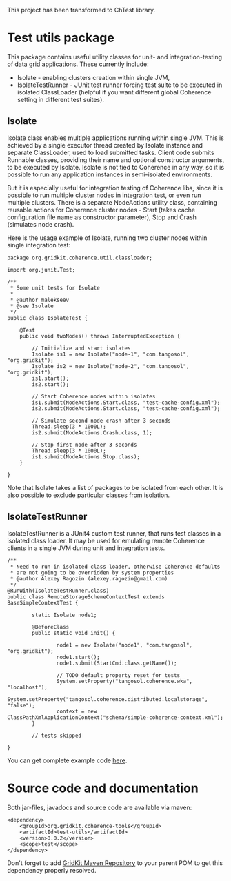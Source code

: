 This project has been transformed to ChTest library.

# Test utils package #

This package contains useful utility classes for unit- and integration-testing of data grid applications. These currently include:
  * Isolate - enabling clusters creation within single JVM,
  * IsolateTestRunner - JUnit test runner forcing test suite to be executed in isolated ClassLoader (helpful if you want different global Coherence setting in different test suites).

## Isolate ##

Isolate class enables multiple applications running within single JVM. This is achieved by a single executor thread created by Isolate instance and separate ClassLoader, used to load submitted tasks. Client code submits Runnable classes, providing their name and optional constructor arguments, to be executed by Isolate.
Isolate is not tied to Coherence in any way, so it is possible to run any application instances in semi-isolated environments.

But it is especially useful for integration testing of Coherence libs, since it is possible to run multiple cluster nodes in integration test, or even run multiple clusters. There is a separate NodeActions utility class, containing reusable actions for Coherence cluster nodes - Start (takes cache configuration file name as constructor parameter), Stop and Crash (simulates node crash).

Here is the usage example of Isolate, running two cluster nodes within single integration test:

```
package org.gridkit.coherence.util.classloader;

import org.junit.Test;

/**
 * Some unit tests for Isolate
 * 
 * @author malekseev
 * @see Isolate
 */
public class IsolateTest {
	
	@Test
	public void twoNodes() throws InterruptedException {
		
		// Initialize and start isolates
		Isolate is1 = new Isolate("node-1", "com.tangosol", "org.gridkit");
		Isolate is2 = new Isolate("node-2", "com.tangosol", "org.gridkit");
		is1.start();
		is2.start();
		
		// Start Coherence nodes within isolates
		is1.submit(NodeActions.Start.class, "test-cache-config.xml");
		is2.submit(NodeActions.Start.class, "test-cache-config.xml");
		
		// Simulate second node crash after 3 seconds
		Thread.sleep(3 * 1000L);
		is2.submit(NodeActions.Crash.class, 1);
		
		// Stop first node after 3 seconds
		Thread.sleep(3 * 1000L);
		is1.submit(NodeActions.Stop.class);
	}
	
}
```

Note that Isolate takes a list of packages to be isolated from each other. It is also possible to exclude particular classes from isolation.

## IsolateTestRunner ##

IsolateTestRunner is a JUnit4 custom test runner, that runs test classes in a isolated class loader. It may be used for emulating remote Coherence clients in a single JVM during unit and integration tests.

```
/**
 * Need to run in isolated class loader, otherwise Coherence defaults 
 * are not going to be overridden by system properties
 * @author Alexey Ragozin (alexey.ragozin@gmail.com)
 */
@RunWith(IsolateTestRunner.class)
public class RemoteStorageSchemeContextTest extends BaseSimpleContextTest {
        
        static Isolate node1;
        
        @BeforeClass
        public static void init() {

                node1 = new Isolate("node1", "com.tangosol", "org.gridkit");
                node1.start();
                node1.submit(StartCmd.class.getName());

                // TODO default property reset for tests
                System.setProperty("tangosol.coherence.wka", "localhost");
                System.setProperty("tangosol.coherence.distributed.localstorage", "false");
                context = new ClassPathXmlApplicationContext("schema/simple-coherence-context.xml");
        }

        // tests skipped

}
```

You can get complete example code [here](http://code.google.com/p/gridkit/source/browse/spring-cache-config/branches/preview/spring-integration/src/test/java/org/gridkit/coherence/integration/RemoteStorageSchemeContextTest.java?spec=svn340&r=340).

# Source code and documentation #

Both jar-files, javadocs and source code are available via maven:

```
<dependency>
	<groupId>org.gridkit.coherence-tools</groupId>
	<artifactId>test-utils</artifactId>
	<version>0.0.2</version>
	<scope>test</scope>
</dependency>
```

Don't forget to add [GridKit Maven Repository](MavenRepo.md) to your parent POM to get this dependency properly resolved.